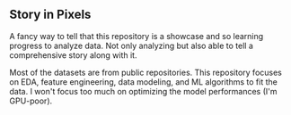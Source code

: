 ## Story in Pixels

A fancy way to tell that this repository is a showcase and so learning progress to analyze data. Not only analyzing but also able to tell a comprehensive story along with it. 

Most of the datasets are from public repositories. This repository focuses on EDA, feature engineering, data modeling, and ML algorithms to fit the data. I won't focus too much on optimizing the model performances (I'm GPU-poor).
